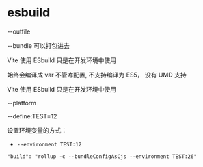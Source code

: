 # esbuild

--outfile

--bundle 可以打包进去

<span class="color1" >Vite 使用 ESbuild 只是在开发环境中使用</span>

始终会编译成 var 不管咋配置, 不支持编译为 ES5， 没有 UMD 支持

Vite 使用 ESbuild 只是在开发环境中使用

--platform

--define:TEST=12


设置环境变量的方式：

- `--environment TEST:12`

`"build": "rollup -c --bundleConfigAsCjs --environment TEST:26"`

